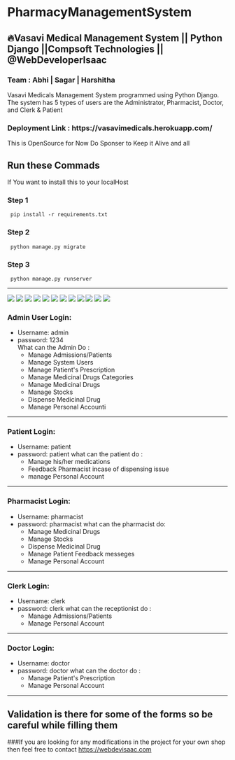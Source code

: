 # PharmacyManagementSystem
<h2>🔥Vasavi Medical Management System || Python Django ||Compsoft Technologies || @WebDeveloperIsaac</h2>
<h3>Team : Abhi | Sagar | Harshitha</h3>
  
   <p>Vasavi Medicals Management System programmed using Python Django. The system has 5 types of users are the Administrator, Pharmacist, Doctor, and Clerk & Patient</p>
   <h3>Deployment Link : https://vasavimedicals.herokuapp.com/ </h3>

This is OpenSource for Now Do Sponser to Keep it Alive and all
## Run these Commads
If  You want to install this to your localHost
### Step 1
     pip install -r requirements.txt
### Step 2
     python manage.py migrate
        
### Step 3
     python manage.py runserver
-----------------------------------------------------------------------------------
![](ScreenShots/add%20prescription%20from%20doctor.png)
![](ScreenShots/admin%20Panel.png)
![](ScreenShots/clerk%20dashboard.png)
![](ScreenShots/doctor%20dashboard.png)
![](ScreenShots/Login%20Page.png)
![](ScreenShots/Medical%20Products.png)
![](ScreenShots/patient%20dashboard.png)
![](ScreenShots/Patient%20Dispense.png)
![](ScreenShots/patient%20feedback.png)
![](ScreenShots/Pharmacist%20Dashboard%20Panel.png)
![](ScreenShots/syrup.png)
![](ScreenShots/Pharmacist%20and%20Patient%20Chat%20System.png)
### Admin User Login: 
- Username: admin
- password: 1234  
  What can the Admin Do :
     - Manage Admissions/Patients
     - Manage System Users
     - Manage Patient's Prescription
     - Manage Medicinal Drugs Categories
     - Manage Medicinal Drugs
     - Manage Stocks
     - Dispense Medicinal Drug
     - Manage Personal Accounti

------------------------------------------------------------------------------------
### Patient Login:
- Username: patient
- password: patient
what can the patient do :
     -  Manage his/her medications
     - Feedback Pharmacist incase of dispensing issue
     -  manage Personal Account
-----------------------------------------------------------------------------------
### Pharmacist Login:
- Username: pharmacist
- password: pharmacist
what can the pharmacist do:
     - Manage Medicinal Drugs
     - Manage Stocks
     - Dispense Medicinal Drug
     - Manage Patient Feedback messeges
     - Manage Personal Account
-------------------------------------------------------------------------------------
### Clerk Login:
- Username: clerk
- password: clerk
what can the receptionist do :
     - Manage Admissions/Patients
     - Manage Personal Account

------------------------------------------------------------------------------------
### Doctor Login:
- Username: doctor
- password: doctor
what can the doctor do :
     - Manage Patient's Prescription
     - Manage Personal Account
   
-----------------------------------------------------------------------------------
Validation is there for some of the forms so be careful while filling them
--------------------------------------------------------------------------------------

###If you are looking for any modifications in the project for your own shop then feel free to contact https://webdevisaac.com








